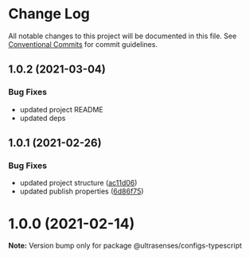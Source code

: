 # Change Log

All notable changes to this project will be documented in this file.
See [Conventional Commits](https://conventionalcommits.org) for commit guidelines.

## 1.0.2 (2021-03-04)

### Bug Fixes

- updated project README
- updated deps

## 1.0.1 (2021-02-26)

### Bug Fixes

- updated project structure ([ac11d06](https://github.com/ultrasenses/ultrasenses-utils/commit/ac11d0627b78f0b68fa9deeb097dc8547322f96d))
- updated publish properties ([6d86f75](https://github.com/ultrasenses/ultrasenses-utils/commit/6d86f753d501f82a9254c3616419acc7dcff13e8))

# 1.0.0 (2021-02-14)

**Note:** Version bump only for package @ultrasenses/configs-typescript
